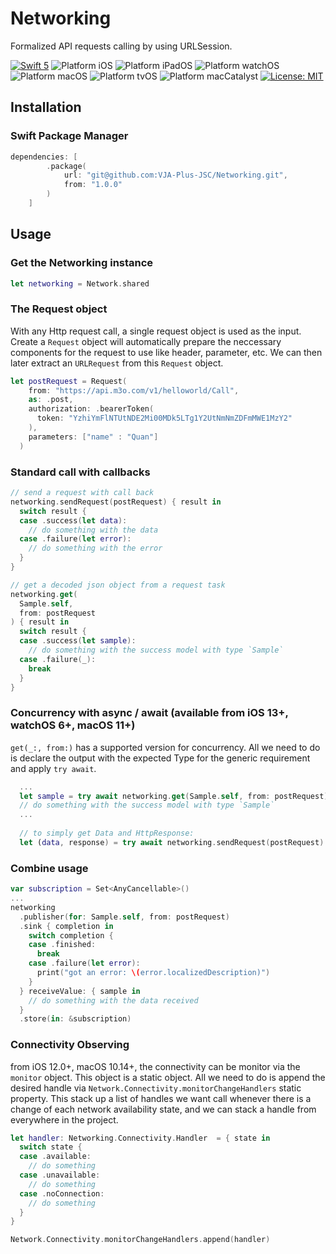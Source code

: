 # Networking
Formalized API requests calling by using URLSession.

<p align="left">
<a href="https://developer.apple.com/swift"><img src="https://img.shields.io/badge/language-Swift%205.5-brightgreen" alt="Swift 5" /></a>
<img src="https://img.shields.io/badge/platform-iOS-blue.svg?style=flat" alt="Platform iOS" />
<img src="https://img.shields.io/badge/platform-iPadOS-red.svg?style=flat" alt="Platform iPadOS" />
<img src="https://img.shields.io/badge/platform-watchOS-orange.svg?style=flat" alt="Platform watchOS" />
<img src="https://img.shields.io/badge/platform-macOS-cyan.svg?style=flat" alt="Platform macOS" />
<img src="https://img.shields.io/badge/platform-tvOS-purple.svg?style=flat" alt="Platform tvOS" />
<img src="https://img.shields.io/badge/platform-Catalyst-brown.svg?style=flat" alt="Platform macCatalyst" />
<a href="https://raw.githubusercontent.com/urjhams/Networking/main/LICENSE"><img src="https://img.shields.io/badge/license-MIT-red" alt="License: MIT" /></a>
</p>

## Installation

### Swift Package Manager

```Swift
dependencies: [
        .package(
            url: "git@github.com:VJA-Plus-JSC/Networking.git",
            from: "1.0.0"
        )
    ]
```

## Usage

### Get the Networking instance
```Swift
let networking = Network.shared
```

### The Request object
With any Http request call, a single request object is used as the input. Create a `Request` object will automatically prepare the neccessary components for the request to use like header, parameter, etc. We can then later extract an `URLRequest` from this `Request` object.
```Swift
let postRequest = Request(
    from: "https://api.m3o.com/v1/helloworld/Call",
    as: .post,
    authorization: .bearerToken(
      token: "YzhiYmFlNTUtNDE2Mi00MDk5LTg1Y2UtNmNmZDFmMWE1MzY2"
    ),
    parameters: ["name" : "Quan"]
  )
```

### Standard call with callbacks
```Swift
// send a request with call back
networking.sendRequest(postRequest) { result in
  switch result {
  case .success(let data):
    // do something with the data
  case .failure(let error):
    // do something with the error
  }
}

// get a decoded json object from a request task
networking.get(
  Sample.self,
  from: postRequest
) { result in
  switch result {
  case .success(let sample):
    // do something with the success model with type `Sample`
  case .failure(_):
    break
  }
}
```

### Concurrency with async / await (available from iOS 13+, watchOS 6+, macOS 11+)
`get(_:, from:)` has a supported version for concurrency. All we need to do is declare the output with the expected Type for the generic requirement and apply `try await`.
```Swift
  ...
  let sample = try await networking.get(Sample.self, from: postRequest)
  // do something with the success model with type `Sample`
  ...
  
  // to simply get Data and HttpResponse:
  let (data, response) = try await networking.sendRequest(postRequest)
```

### Combine usage
```Swift
var subscription = Set<AnyCancellable>()
...
networking
  .publisher(for: Sample.self, from: postRequest)
  .sink { completion in
    switch completion {
    case .finished:
      break
    case .failure(let error):
      print("got an error: \(error.localizedDescription)")
    }
  } receiveValue: { sample in
    // do something with the data received
  }
  .store(in: &subscription)
```

### Connectivity Observing
from iOS 12.0+, macOS 10.14+, the connectivity can be monitor via the `monitor` object. This object is a static object. All we need to do is append the desired handle via `Network.Connectivity.monitorChangeHandlers` static property. This stack up a list of handles we want call whenever there is a change of each network availability state, and we can stack a handle from everywhere in the project.
```Swift
let handler: Networking.Connectivity.Handler  = { state in
  switch state {
  case .available:
    // do something
  case .unavailable:
    // do something
  case .noConnection:
    // do something
  }
}

Network.Connectivity.monitorChangeHandlers.append(handler)
```
